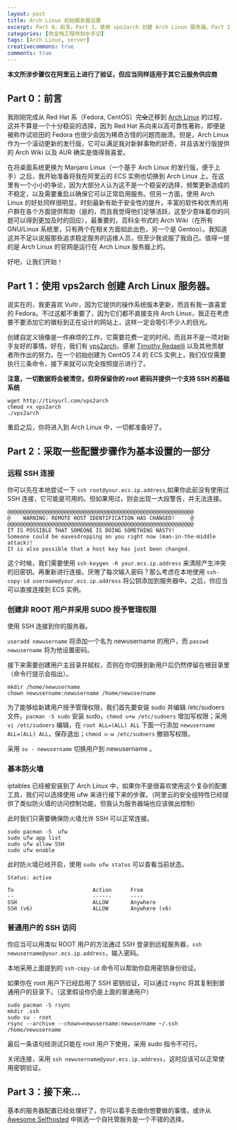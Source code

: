 ```yaml
---
layout: post
title: Arch Linux 初始服务器设置
excerpt: Part 0，前言。Part 1，使用 vps2arch 创建 Arch Linux 服务器。Part 2，采取一些配置步骤作为基本设置的一部分。Part 3，接下来...。这将提高服务器的安全性和可用性，并有助于你接下来的操作。 
categories: [伪全栈工程师划水手记]
tags: [Arch Linux, server]
creativecommons: true
comments: true
---
```


**本文所涉步骤仅在阿里云上进行了验证，但应当同样适用于其它云服务供应商**

## Part 0：前言

我刚刚完成从 Red Hat 系（Fedora, CentOS）~~完全~~迁移到 [Arch Linux](https://www.archlinux.org/) 的过程，这并不算是一个十分稳妥的选择，因为 Red Hat 系向来以高可靠性著称，即便是被称作试验田的 Fedora 也很少会因为稀奇古怪的问题而崩溃。但是，Arch Linux 作为一个滚动更新的发行版，它可以满足我对新鲜事物的好奇，并且该发行版提供的 Arch Wiki 以及 AUR 确实是值得我喜爱。

在将桌面系统更换为 Manjaro Linux（一个基于 Arch Linux 的发行版，便于上手）之后，我开始准备将我在阿里云的 ECS 实例也切换到 Arch Linux 上。在这里有一个小小的争论，因为大部分人认为这不是一个稳妥的选择，频繁更新造成的不稳定，以及需要重启以确保它可以正常启用服务。但另一方面，使用 Arch Linux 的好处同样很明显，时刻最新有助于安全性的提升，丰富的软件和优秀的用户群在各个方面提供帮助（是的，而且我觉得他们足够活跃，这至少意味着你的问题可以得到更加及时的回应），最重要的，百科全书式的 Arch Wiki（在所有 GNU/Linux 系统里，只有两个在相关方面如此出色，另一个是 Gentoo）。我知道这并不足以说服那些追求稳定服务的运维人员，但至少我说服了我自己。值得一提的是 Arch Linux 的官网是运行在 Arch Linux 服务器上的。

好吧，让我们开始！

## Part 1：使用 vps2arch 创建 Arch Linux 服务器。

说实在的，我更喜欢 Vultr，因为它提供的操作系统版本更新，而且有我一直喜爱的 Fedora。不过这都不重要了，因为它们都不直接支持 Arch Linux，我正在考虑要不要添加它的徽标到正在设计的网站上，这样一定会吸引不少人的目光。

创建自定义镜像是一件麻烦的工作，它需要花费一定的时间，而且并不是一项对新手友好的事情。好在，我们有 [vps2arch](https://gitlab.com/drizzt/vps2arch/)，感谢 [Timothy Redaelli](mailto:timothy@fsfe.org) 以及其他贡献者所作出的努力。在一个初始创建为 CentOS 7.4 的 ECS 实例上，我们仅仅需要执行三条命令，接下来就可以完全按照提示进行了。

**注意，一切数据将会被清空，但将保留你的 root 密码并提供一个支持 SSH 的基础系统**

```
wget http://tinyurl.com/vps2arch
chmod +x vps2arch
./vps2arch
```

重启之后，你将进入到 Arch Linux 中，一切都准备好了。

## Part 2：采取一些配置步骤作为基本设置的一部分

### 远程 SSH 连接

你可以先在本地尝试一下 `ssh root@your.ecs.ip.address`,如果你此前没有使用过 SSH 连接，它可能是可用的。但如果用过，则会出现一大段警告，并无法连接。

```
@@@@@@@@@@@@@@@@@@@@@@@@@@@@@@@@@@@@@@@@@@@@@@@@@@@@@@@@@@@
@    WARNING: REMOTE HOST IDENTIFICATION HAS CHANGED!     @
@@@@@@@@@@@@@@@@@@@@@@@@@@@@@@@@@@@@@@@@@@@@@@@@@@@@@@@@@@@
IT IS POSSIBLE THAT SOMEONE IS DOING SOMETHING NASTY!
Someone could be eavesdropping on you right now (man-in-the-middle attack)!
It is also possible that a host key has just been changed.
```

这个时候，我们需要使用 `ssh-keygen -R your.ecs.ip.address` 来清除产生冲突的旧密钥。再重新进行连接。厌倦了每次输入密码？那么考虑在本地使用 `ssh-copy-id username@your.ecs.ip.address` 将公钥添加到服务器中。之后，你应当可以直接连接到 ECS 实例。

### 创建非 ROOT 用户并采用 SUDO 授予管理权限

使用 SSH 连接到你的服务器。

`useradd newusername` 将添加一个名为 newusername 的用户，而 `passwd newusername` 将为他设置密码。

接下来需要创建用户主目录并赋权，否则在你切换到新用户后仍然停留在根目录里（命令行提示会指出）。

```
mkdir /home/newusername
chown newusername:newusername /home/newusername
```

为了能够给新建用户授予管理权限，我们首先要安装 sudo 并编辑 /etc/sudoers 文件。`pacman -S sudo` 安装 sudo，`chmod u+w /etc/sudoers` 增加写权限；采用 `vi /etc/sudoers` 编辑，在 `root ALL=(ALL) ALL` 下面一行添加 `newusername ALL=(ALL) ALL`，保存退出；`chmod u-w /etc/sudoers` 撤销写权限。

采用 `su - newusername` 切换用户到 newusername 。

### 基本防火墙

iptables 已经被安装到了 Arch Linux 中，如果你不是很喜欢使用这个复杂的配置工具，我们可以选择使用 ufw 来进行接下来的步骤。（阿里云的安全组特性已经提供了类似防火墙的访问控制功能，但我认为服务器端也应该做出控制）

此时我们只需要确保防火墙允许 SSH 可以正常连接。

```
sudo pacman -S  ufw
sudo ufw app list
sudo ufw allow SSH
sudo ufw enable
```

此时防火墙已经开启，使用 `sudo ufw status` 可以查看当前状态。

```
Status: active

To                         Action      From
--                         ------      ----
SSH                        ALLOW       Anywhere                  
SSH (v6)                   ALLOW       Anywhere (v6)   
```

### 普通用户的 SSH 访问

你应当可以用类似 ROOT 用户的方法通过 SSH 登录到远程服务器，`ssh newusername@your.ecs.ip.address`，输入密码。

本地采用上面提到的 `ssh-copy-id` 命令可以帮助你启用密钥身份验证。

如果你在 root 用户下已经启用了 SSH 密钥验证，可以通过 rsync 将其复制到普通用户的目录下。（这里假设你仍是上面的普通用户）

```
sudo pacman -S rsync
mkdir .ssh
sudo su - root
rsync --archive --chown=newusername:newusername ~/.ssh /home/newusername
```

最后一条语句经测试只能在 root 用户下使用，采用 sudo 指令不可行。

关闭连接，采用 `ssh newusername@your.ecs.ip.address`，这时应该可以正常使用密钥验证。

## Part 3：接下来...

基本的服务器配置已经处理好了，你可以着手去做你想要做的事情，或许从 [Awesome Selfhosted](https://github.com/Kickball/awesome-selfhosted) 中挑选一个自托管服务是一个不错的选择。